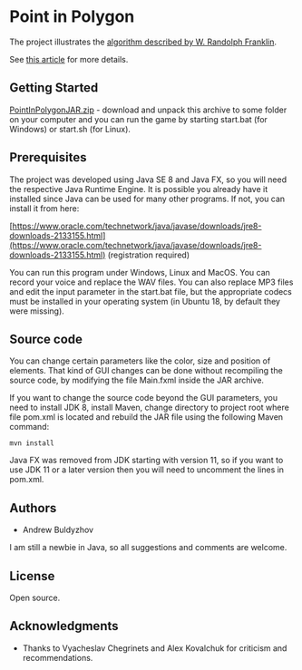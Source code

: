 # Point in Polygon

The project illustrates the [algorithm described by W. Randolph Franklin](https://wrf.ecse.rpi.edu/Research/Short_Notes/pnpoly.html).

See [this article](https://a-t-engineering.com/en/how-a-heatpump-task-grew-into-math-game-in-java/) for more details.

## Getting Started

[PointInPolygonJAR.zip](https://github.com/drewbul/PointInPolygonMaven/raw/master/PointInPolygonJAR.zip) - download and unpack this archive to some folder on your computer and you can run the game by starting start.bat (for Windows) or start.sh (for Linux).

## Prerequisites

The project was developed using Java SE 8 and Java FX, so you will need the respective Java Runtime Engine. It is possible you already have it installed since Java can be used for many other programs. If not, you can install it from here:

[https://www.oracle.com/technetwork/java/javase/downloads/jre8-downloads-2133155.html](https://www.oracle.com/technetwork/java/javase/downloads/jre8-downloads-2133155.html) (registration required)

You can run this program under Windows, Linux and MacOS. You can record your voice and replace the WAV files. You can also replace MP3 files and edit the input parameter in the start.bat file, but the appropriate codecs must be installed in your operating system (in Ubuntu 18, by default they were missing).

## Source code
You can change certain parameters like the color, size and position of elements. That kind of GUI changes can be done without recompiling the source code, by modifying the file Main.fxml inside the JAR archive.

If you want to change the source code beyond the GUI parameters, you need to install JDK 8, install Maven, change directory to project root where file pom.xml is located and rebuild the JAR file using the following Maven command:
```shell script
mvn install
```
Java FX was removed from JDK starting with version 11, so if you want to use JDK 11 or a later version then you will need to uncomment the lines in pom.xml.

## Authors

* Andrew Buldyzhov

I am still a newbie in Java, so all suggestions and comments are welcome.

## License

Open source.

## Acknowledgments

* Thanks to Vyacheslav Chegrinets and Alex Kovalchuk for criticism and recommendations.      

